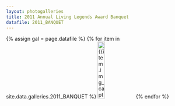 ```yaml
---
layout: photogalleries
title: 2011 Annual Living Legends Award Banquet
datafile: 2011_BANQUET
---
```

<div class="am-container" id="am-container">
  {% assign gal = page.datafile %}
  <span id="whatgal" style="display:none;">{{gal}}</span>
  {% for item in site.data.galleries.2011_BANQUET %}
<a target="_blank"><img width="20%" src="https://s3-us-west-1.amazonaws.com/llf-photogalleries/{{gal}}{{item.img_path}}" title="{{item.img_caption}}"></a>
{% endfor %}
</div>
